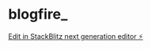 # blogfire_

[Edit in StackBlitz next generation editor ⚡️](https://stackblitz.com/~/github.com/imwithoutlimits/blogfire_)